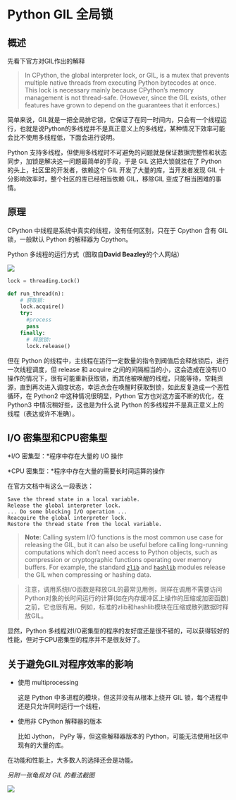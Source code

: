 # Python GIL 全局锁

## 概述

先看下官方对GIL作出的解释


> In CPython, the global interpreter lock, or GIL, is a mutex that prevents multiple native threads from executing Python bytecodes at once. This lock is necessary mainly because CPython’s memory management is not thread-safe. (However, since the GIL exists, other features have grown to depend on the guarantees that it enforces.)

简单来说，GIL就是一把全局排它锁，它保证了在同一时间内，只会有一个线程运行，也就是说Python的多线程并不是真正意义上的多线程，某种情况下效率可能会比不使用多线程低，下面会进行说明。

Python 支持多线程，但使用多线程时不可避免的问题就是保证数据完整性和状态同步，加锁是解决这一问题最简单的手段，于是 GIL 这把大锁就挂在了 Python 的头上，社区里的开发者，依赖这个 GIL 开发了大量的库，当开发者发现 GIL 十分影响效率时，整个社区的库已经相当依赖 GIL，移除GIL 变成了相当困难的事情。

## 原理

CPython 中线程是系统中真实的线程，没有任何区别，只在于 Cpython 含有 GIL 锁，一般默认 Python 的解释器为 Cpython。

Python 多线程的运行方式（图取自**David Beazley**的个人网站）

![](https://www.brianlv.com/image/gil-threads.png)

```Python
lock = threading.Lock()

def run_thread(n):
    # 获取锁:
    lock.acquire()
    try:
      #process
      pass
    finally:
      # 释放锁:
      lock.release()
```

但在 Python 的线程中，主线程在运行一定数量的指令到阀值后会释放锁后，进行一次线程调度，但 release 和 acquire 之间的间隔相当的小，这会造成在没有I/O操作的情况下，很有可能重新获取锁，而其他被唤醒的线程，只能等待，空耗资源，直到再次进入调度状态，幸运点会在唤醒时获取到锁，如此反复造成一个恶性循环，在 Python2 中这种情况很明显，Python 官方也对这方面不断的优化，在Python3 中情况稍好些，这也是为什么说 Python 的多线程并不是真正意义上的线程（表达或许不准确）。

## I/O 密集型和CPU密集型

*I/O 密集型：*程序中存在大量的 I/O 操作

*CPU 密集型：*程序中存在大量的需要长时间运算的操作

在官方文档中有这么一段表达：

```
Save the thread state in a local variable.
Release the global interpreter lock.
... Do some blocking I/O operation ...
Reacquire the global interpreter lock.
Restore the thread state from the local variable.
```

> **Note**: Calling system I/O functions is the most common use case for releasing the GIL, but it can also be useful before calling long-running computations which don’t need access to Python objects, such as compression or cryptographic functions operating over memory buffers. For example, the standard [`zlib`](https://docs.python.org/3/library/zlib.html#module-zlib) and [`hashlib`](https://docs.python.org/3/library/hashlib.html#module-hashlib) modules release the GIL when compressing or hashing data.

> 注意，调用系统I/O函数是释放GIL的最常见用例，同样在调用不需要访问Python对象的长时间运行的计算(如在内存缓冲区上操作的压缩或加密函数)之前，它也很有用。例如，标准的zlib和hashlib模块在压缩或散列数据时释放GIL。

显然，Python 多线程对I/O密集型的程序的友好度还是很不错的，可以获得较好的性能，但对于CPU密集型的程序并不是很友好了。

## 关于避免GIL对程序效率的影响

* 使用 multiprocessing

  这是 Python 中多进程的模块，但这并没有从根本上绕开 GIL 锁，每个进程中还是只允许同时运行一个线程，

* 使用非 CPython 解释器的版本

  比如 Jython， PyPy 等，但这些解释器版本的 Python，可能无法使用社区中现有的大量的库。

  

在功能和性能上，大多数人的选择还会是功能。



*另附一张龟叔对 GIL 的看法截图*

![](http://ww1.sinaimg.cn/large/d0055ab3ly1g1mdm2qdt1j20y20q07fp.jpg)